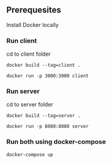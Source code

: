 ## Prerequesites
Install Docker locally

### Run client
cd to client folder

``docker build --tag=client .``

``docker run -p 3000:3000 client``

### Run server
cd to server folder

``docker build --tag=server .``

``docker run -p 8080:8080 server``

### Run both using docker-compose
``docker-compose up``